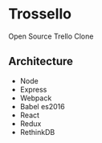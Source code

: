 # Trossello

Open Source Trello Clone


## Architecture

- Node
- Express
- Webpack
- Babel es2016
- React
- Redux
- RethinkDB
